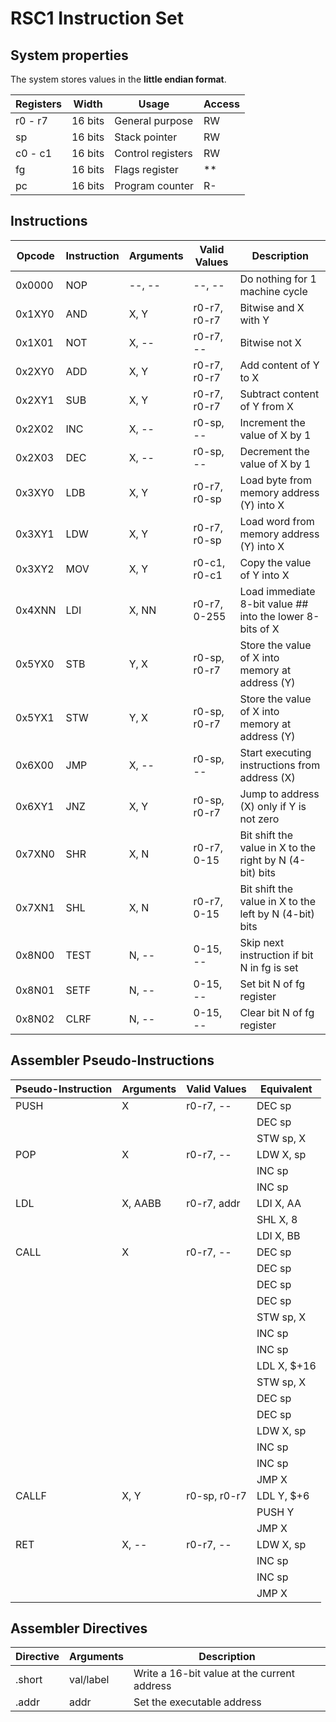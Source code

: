 # RSC1 Instruction Set

## System properties

The system stores values in the **little endian format**.

| Registers | Width   | Usage              | Access |
| --------- | ------- | ------------------ | ------ |
| r0 - r7   | 16 bits | General purpose    | RW     |
| sp        | 16 bits | Stack pointer      | RW     |
| c0 - c1   | 16 bits | Control registers  | RW     |
| fg        | 16 bits | Flags register     | **     |
| pc        | 16 bits | Program counter    | R-     |

## Instructions

| Opcode | Instruction | Arguments | Valid Values | Description                                                     |
| ------ | ----------- | --------- | ------------ | --------------------------------------------------------------- |
| 0x0000 | NOP         | --, --    |    --, --    | Do nothing for 1 machine cycle                                  |
| 0x1XY0 | AND         |  X, Y     | r0-r7, r0-r7 | Bitwise and X with Y                                            |
| 0x1X01 | NOT         |  X, --    | r0-r7, --    | Bitwise not X                                                   |
| 0x2XY0 | ADD         |  X, Y     | r0-r7, r0-r7 | Add content of Y to X                                           |
| 0x2XY1 | SUB         |  X, Y     | r0-r7, r0-r7 | Subtract content of Y from X                                    |
| 0x2X02 | INC         |  X, --    | r0-sp, --    | Increment the value of X by 1                                   |
| 0x2X03 | DEC         |  X, --    | r0-sp, --    | Decrement the value of X by 1                                   |
| 0x3XY0 | LDB         |  X, Y     | r0-r7, r0-sp | Load byte from memory address (Y) into X                        |
| 0x3XY1 | LDW         |  X, Y     | r0-r7, r0-sp | Load word from memory address (Y) into X                        |
| 0x3XY2 | MOV         |  X, Y     | r0-c1, r0-c1 | Copy the value of Y into X                                      |
| 0x4XNN | LDI         |  X, NN    | r0-r7, 0-255 | Load immediate 8-bit value ## into the lower 8-bits of X        |
| 0x5YX0 | STB         |  Y, X     | r0-sp, r0-r7 | Store the value of X into memory at address (Y)                 |
| 0x5YX1 | STW         |  Y, X     | r0-sp, r0-r7 | Store the value of X into memory at address (Y)                 |
| 0x6X00 | JMP         |  X, --    | r0-sp, --    | Start executing instructions from address (X)                   |
| 0x6XY1 | JNZ         |  X, Y     | r0-sp, r0-r7 | Jump to address (X) only if Y is not zero                       |
| 0x7XN0 | SHR         |  X, N     | r0-r7, 0-15  | Bit shift the value in X to the right by N (4-bit) bits         |
| 0x7XN1 | SHL         |  X, N     | r0-r7, 0-15  | Bit shift the value in X to the left by N (4-bit) bits          |
| 0x8N00 | TEST        |  N, --    |  0-15, --    | Skip next instruction if bit N in fg is set                     |
| 0x8N01 | SETF        |  N, --    |  0-15, --    | Set bit N of fg register                                        |
| 0x8N02 | CLRF        |  N, --    |  0-15, --    | Clear bit N of fg register                                      |

## Assembler Pseudo-Instructions

| Pseudo-Instruction | Arguments | Valid Values | Equivalent    |
| ------------------ | --------- | ------------ | ------------- |
| PUSH               | X         | r0-r7, --    | DEC sp        |
|                    |           |              | DEC sp        |
|                    |           |              | STW sp, X     |
| POP                | X         | r0-r7, --    | LDW  X, sp    |
|                    |           |              | INC  sp       |
|                    |           |              | INC  sp       |
| LDL                | X, AABB   | r0-r7, addr  | LDI  X, AA    |
|                    |           |              | SHL  X, 8     |
|                    |           |              | LDI  X, BB    |
| CALL               | X         | r0-r7, --    | DEC sp        |
|                    |           |              | DEC sp        |
|                    |           |              | DEC sp        |
|                    |           |              | DEC sp        |
|                    |           |              | STW sp, X     |
|                    |           |              | INC sp        |
|                    |           |              | INC sp        |
|                    |           |              | LDL  X, $+16  |
|                    |           |              | STW sp, X     |
|                    |           |              | DEC sp        |
|                    |           |              | DEC sp        |
|                    |           |              | LDW  X, sp    |
|                    |           |              | INC sp        |
|                    |           |              | INC sp        |
|                    |           |              | JMP  X        |
| CALLF              | X, Y      | r0-sp, r0-r7 | LDL  Y, $+6   |
|                    |           |              | PUSH Y        |
|                    |           |              | JMP  X        |
| RET                | X, --     | r0-r7, --    | LDW  X, sp    |
|                    |           |              | INC sp        |
|                    |           |              | INC sp        |
|                    |           |              | JMP  X        |

## Assembler Directives

| Directive | Arguments | Description                                 |
| --------- | --------- | ------------------------------------------- |
| .short    | val/label | Write a 16-bit value at the current address |
| .addr     | addr      | Set the executable address                  |
